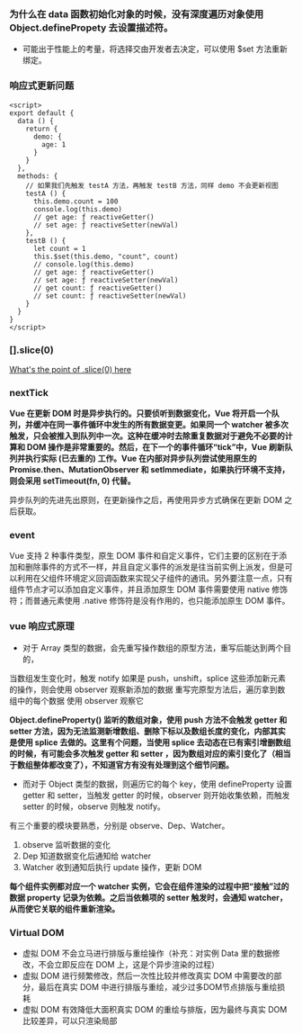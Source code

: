 ### 为什么在 data 函数初始化对象的时候，没有深度遍历对象使用 Object.definePropety 去设置描述符。

- 可能出于性能上的考量，将选择交由开发者去决定，可以使用 $set 方法重新绑定。

### 响应式更新问题

```vue
<script>
export default {
  data () {
    return {
      demo: {
        age: 1
      }
    }
  },
  methods: {
    // 如果我们先触发 testA 方法，再触发 testB 方法，同样 demo 不会更新视图
    testA () {
      this.demo.count = 100
      console.log(this.demo)
      // get age: ƒ reactiveGetter()
      // set age: ƒ reactiveSetter(newVal)
    },
    testB () {
      let count = 1
      this.$set(this.demo, "count", count)
      // console.log(this.demo)
      // get age: ƒ reactiveGetter()
      // set age: ƒ reactiveSetter(newVal)
      // get count: ƒ reactiveGetter()
      // set count: ƒ reactiveSetter(newVal)
    }
  }
}
</script>
```

### [].slice(0)

[What's the point of .slice(0) here](https://stackoverflow.com/questions/5024085/whats-the-point-of-slice0-here)

### nextTick

**Vue 在更新 DOM 时是异步执行的。只要侦听到数据变化，Vue 将开启一个队列，并缓冲在同一事件循环中发生的所有数据变更。如果同一个 watcher 被多次触发，只会被推入到队列中一次。这种在缓冲时去除重复数据对于避免不必要的计算和 DOM 操作是非常重要的。然后，在下一个的事件循环“tick”中，Vue 刷新队列并执行实际 (已去重的) 工作。Vue 在内部对异步队列尝试使用原生的 Promise.then、MutationObserver 和 setImmediate，如果执行环境不支持，则会采用 setTimeout(fn, 0) 代替。**

异步队列的先进先出原则，在更新操作之后，再使用异步方式确保在更新 DOM 之后获取。

### event

Vue 支持 2 种事件类型，原生 DOM 事件和自定义事件，它们主要的区别在于添加和删除事件的方式不一样，并且自定义事件的派发是往当前实例上派发，但是可以利用在父组件环境定义回调函数来实现父子组件的通讯。另外要注意一点，只有组件节点才可以添加自定义事件，并且添加原生 DOM 事件需要使用 native 修饰符；而普通元素使用 .native 修饰符是没有作用的，也只能添加原生 DOM 事件。

### vue 响应式原理

- 对于 Array 类型的数据，会先重写操作数组的原型方法，重写后能达到两个目的，

当数组发生变化时，触发 notify
如果是 push，unshift，splice 这些添加新元素的操作，则会使用 observer 观察新添加的数据
重写完原型方法后，遍历拿到数组中的每个数据 使用 observer 观察它

**Object.defineProperty() 监听的数组对象，使用 push 方法不会触发 getter 和 setter 方法，因为无法监测新增数组、删除下标以及数组长度的变化，内部其实是使用 splice 去做的。这里有个问题，当使用 splice 去动态在已有索引增删数组的时候，有可能会多次触发 getter 和 setter ，因为数组对应的索引变化了（相当于数组整体都改变了），不知道官方有没有处理到这个细节问题。**

- 而对于 Object 类型的数据，则遍历它的每个 key，使用 defineProperty 设置 getter 和 setter，当触发 getter 的时候，observer 则开始收集依赖，而触发 setter 的时候，observe 则触发 notify。

有三个重要的模块要熟悉，分别是 observe、Dep、Watcher。

1. observe 监听数据的变化
2. Dep 知道数据变化后通知给 watcher
3. Watcher 收到通知后执行 update 操作，更新 DOM

**每个组件实例都对应一个 watcher 实例，它会在组件渲染的过程中把“接触”过的数据 property 记录为依赖。之后当依赖项的 setter 触发时，会通知 watcher，从而使它关联的组件重新渲染。**

### Virtual DOM

- 虚拟 DOM 不会立马进行排版与重绘操作（补充：对实例 Data 里的数据修改，不会立即反应在 DOM 上，这是个异步渲染的过程）
- 虚拟 DOM 进行频繁修改，然后一次性比较并修改真实 DOM 中需要改的部分，最后在真实 DOM 中进行排版与重绘，减少过多DOM节点排版与重绘损耗
- 虚拟 DOM 有效降低大面积真实 DOM 的重绘与排版，因为最终与真实 DOM 比较差异，可以只渲染局部

